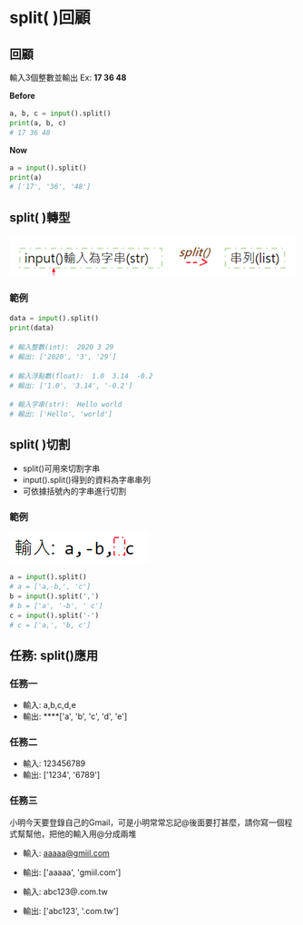 # split\( \)回顧

## 回顧

輸入3個整數並輸出 Ex: **17  36  48**

**Before**

```python
a, b, c = input().split()
print(a, b, c)
# 17 36 48
```

**Now**

```python
a = input().split()
print(a)
# ['17', '36', '48']
```

## **split\( \)轉型**

![](../../.gitbook/assets/image%20%2868%29.png)

### **範例**

```python
data = input().split()
print(data)

# 輸入整數(int):  2020 3 29
# 輸出: ['2020', '3', '29']

# 輸入浮點數(float):  1.0  3.14  -0.2
# 輸出: ['1.0', '3.14', '-0.2']

# 輸入字串(str):  Hello world
# 輸出: ['Hello', 'world']
```

## **split\( \)切割**

* split\(\)可用來切割字串
* input\(\).split\(\)得到的資料為字串串列
* 可依據括號內的字串進行切割

### 範例

![](../../.gitbook/assets/image%20%2879%29.png)

```python
a = input().split()
# a = ['a,-b,', 'c']
b = input().split(',')
# b = ['a', '-b', ' c']
c = input().split('-')
# c = ['a,', 'b, c']
```

## **任務: split\(\)應用**

### **任務一**

* 輸入:  a,b,c,d,e              
* 輸出:  ****\['a', 'b', 'c', 'd', 'e'\]

### 任務二

* 輸入:  123456789      
* 輸出:   \['1234', '6789'\]

### 任務三

小明今天要登錄自己的Gmail，可是小明常常忘記@後面要打甚麼，請你寫一個程式幫幫他，把他的輸入用@分成兩堆

* 輸入: aaaaa@gmiil.com           
* 輸出:  \['aaaaa', 'gmiil.com'\]     



* 輸入: abc123@.com.tw             
* 輸出:  \['abc123', '.com.tw'\]

